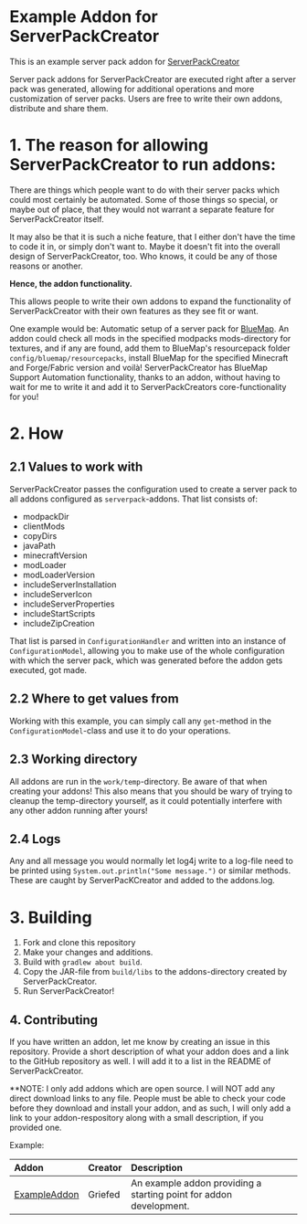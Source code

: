 # Example Addon for ServerPackCreator

This is an example server pack addon for [ServerPackCreator](https://github.com/Griefed/ServerPackCreator)

Server pack addons for ServerPackCreator are executed right after a server pack was generated, allowing for additional
operations and more customization of server packs. Users are free to write their own addons, distribute and share them.

# 1. The reason for allowing ServerPackCreator to run addons:

There are things which people want to do with their server packs which could most certainly be automated. Some of those
things so special, or maybe out of place, that they would not warrant a separate feature for ServerPackCreator itself.

It may also be that it is such a niche feature, that I either don't have the time to code it in, or simply don't want to.
Maybe it doesn't fit into the overall design of ServerPackCreator, too. Who knows, it could be any of those reasons or another.

**Hence, the addon functionality.**

This allows people to write their own addons to expand the functionality of ServerPackCreator with their own features as
they see fit or want.

One example would be: Automatic setup of a server pack for [BlueMap](https://www.curseforge.com/minecraft/mc-mods/bluemap).
An addon could check all mods in the specified modpacks mods-directory for textures, and if any are found, add them to
BlueMap's resourcepack folder `config/bluemap/resourcepacks`, install BlueMap for the specified Minecraft and Forge/Fabric
version and voilà! ServerPackCreator has BlueMap Support Automation functionality, thanks to an addon, without having to wait
for me to write it and add it to ServerPackCreators core-functionality for you!

# 2. How

## 2.1 Values to work with

ServerPackCreator passes the configuration used to create a server pack to all addons configured as `serverpack`-addons.
That list consists of:
* modpackDir
* clientMods
* copyDirs
* javaPath
* minecraftVersion
* modLoader
* modLoaderVersion
* includeServerInstallation
* includeServerIcon
* includeServerProperties
* includeStartScripts
* includeZipCreation

That list is parsed in `ConfigurationHandler` and written into an instance of `ConfigurationModel`, allowing you to make use
of the whole configuration with which the server pack, which was generated before the addon gets executed, got made.

## 2.2 Where to get values from

Working with this example, you can simply call any `get`-method in the `ConfigurationModel`-class and use it to do your
operations.

## 2.3 Working directory

All addons are run in the <code>work/temp</code>-directory. Be aware of that when creating your addons! This also means
that you should be wary of trying to cleanup the temp-directory yourself, as it could potentially interfere with any other
addon running after yours! 

## 2.4 Logs

Any and all message you would normally let log4j write to a log-file need to be printed using `System.out.println("Some message.")`
or similar methods. These are caught by ServerPacKCreator and added to the addons.log.

# 3. Building

1. Fork and clone this repository
2. Make your changes and additions.
3. Build with `gradlew about build`.
4. Copy the JAR-file from `build/libs` to the addons-directory created by ServerPackCreator.
5. Run ServerPackCreator!

## 4. Contributing

If you have written an addon, let me know by creating an issue in this repository. Provide a short description of what your
addon does and a link to the GitHub repository as well. I will add it to a list in the README of ServerPackCreator.

**NOTE: I only add addons which are open source. I will NOT add any direct download links to any file. People must be able
to check your code before they download and install your addon, and as such, I will only add a link to your addon-respository
along with a small description, if you provided one.

Example:

| Addon | Creator | Description |
| :---- | :------ | :---------- |
| [ExampleAddon]() | Griefed | An example addon providing a starting point for addon development. |